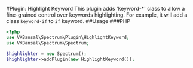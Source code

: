 #Plugin: Highlight Keyword
This plugin adds 'keyword-*' class to allow a fine-grained control over keywords highlighting. For example, it will add a class `keyword-if` to `if` keyword.
##Usage
###PHP
```php
<?php
use VKBansal\Spectrum\Plugin\HighlightKeyword;
use VKBansal\Spectrum\Spectrum;

$highlighter = new Spectrum();
$highlighter->addPlugin(new HighlightKeyword());
```
